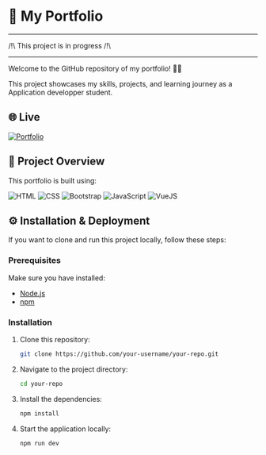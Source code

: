 # 💼 My Portfolio

 _____________________________
 /!\ This project is in progress /!\ 
 _____________________________

Welcome to the GitHub repository of my portfolio! 🎨✨  

This project showcases my skills, projects, and learning journey as a Application developper student.  

## 🌐 Live 
[![Portfolio](https://img.shields.io/badge/Portfolio-Visit-FF69B4?style=for-the-badge)](https://elisaleroy.com)

## 📁 Project Overview

This portfolio is built using:  

![HTML](https://img.shields.io/badge/HTML-E34F26?style=for-the-badge&logo=html5&logoColor=white)   ![CSS](https://img.shields.io/badge/CSS-1572B6?style=for-the-badge&logo=css3&logoColor=white)   ![Bootstrap](https://img.shields.io/badge/Bootstrap-7952B3?style=for-the-badge&logo=bootstrap&logoColor=white)   ![JavaScript](https://img.shields.io/badge/JavaScript-F7DF1E?style=for-the-badge&logo=javascript&logoColor=black)   ![VueJS](https://img.shields.io/badge/Vue.js-4FC08D?style=for-the-badge&logo=vue.js&logoColor=white)  

  ## ⚙️ Installation & Deployment

If you want to clone and run this project locally, follow these steps:

### Prerequisites

Make sure you have installed:
- [Node.js](https://nodejs.org/) 
- [npm](https://www.npmjs.com/) 

### Installation

1. Clone this repository:
    ```bash
    git clone https://github.com/your-username/your-repo.git
    ```
2. Navigate to the project directory:
    ```bash
    cd your-repo
    ```
3. Install the dependencies:
    ```bash
    npm install
    ```
4. Start the application locally:
    ```bash
    npm run dev
    ```
